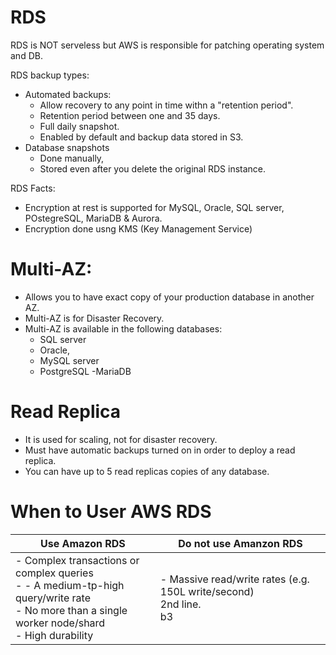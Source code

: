# RDS
 RDS is NOT serveless but AWS is responsible for patching operating system and DB.

 RDS backup types:
 - Automated backups:
    - Allow recovery to any point in time withn a "retention period".
    - Retention period between one and 35 days.
    - Full daily snapshot.
    - Enabled by default and backup data stored in S3.
 - Database snapshots
    - Done manually,
    - Stored even after you delete the original RDS instance. 


RDS Facts:
- Encryption at rest is supported for MySQL, Oracle, SQL server, POstegreSQL, MariaDB & Aurora.
- Encryption done usng KMS (Key Management Service)

# Multi-AZ:
- Allows you to have exact copy of your production database in another AZ.
- Multi-AZ is for Disaster Recovery.
- Multi-AZ is available in the following databases:
    - SQL server
    - Oracle,
    - MySQL server
    - PostgreSQL
    -MariaDB

# Read Replica
- It is used for scaling, not for disaster recovery.
- Must have automatic backups turned on in order to deploy a read replica.
-  You can have up to 5 read replicas copies of any database.

# When to User AWS RDS

| Use Amazon RDS| Do not use Amanzon RDS | 
| ----------- | ----------- | 
| - Complex transactions or complex queries <br> - - A medium-tp-high query/write rate <br/>  - No more than a single worker node/shard <br> - High durability<br/>| - Massive read/write rates (e.g. 150L write/second) <br>2nd line.<br/> b3 | 